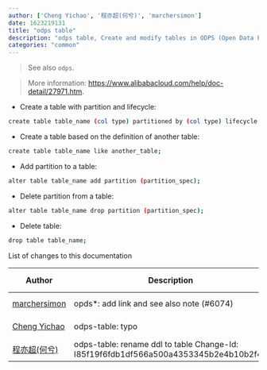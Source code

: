 ```yaml
---
author: ['Cheng Yichao', '程亦超(何兮)', 'marchersimon']
date: 1623219131
title: "odps table"
description: "odps table, Create and modify tables in ODPS (Open Data Processing Service)."
categories: "common"
---
```

> See also `odps`.

> More information: <https://www.alibabacloud.com/help/doc-detail/27971.htm>.

- Create a table with partition and lifecycle:

```bash
create table table_name (col type) partitioned by (col type) lifecycle days;
```

- Create a table based on the definition of another table:

```bash
create table table_name like another_table;
```

- Add partition to a table:

```bash
alter table table_name add partition (partition_spec);
```

- Delete partition from a table:

```bash
alter table table_name drop partition (partition_spec);
```

- Delete table:

```bash
drop table table_name;
```
List of changes to this documentation


Author | Description | ISO 8601 Date | GitHub link
------|-----|-----|-----
[marchersimon](mailto:50295997+marchersimon@users.noreply.github.com) | opds*: add link and see also note (#6074) | 2021-06-09T08:12:11 | [b139da2bb6f8](https://github.com/tldr-pages/tldr/commit/b139da2bb6f8c8cb24c1948278fdd6247ec7ffd3)
[Cheng Yichao](mailto:onesuperclark@gmail.com) | odps-table: typo | 2016-05-16T11:18:34 | [e671e85cdc29](https://github.com/tldr-pages/tldr/commit/e671e85cdc297c42149c5af2881e689a9bc08d66)
[程亦超(何兮)](mailto:yichao.cheng@alibaba-inc.com) | odps-table: rename ddl to table Change-Id: I85f19f6fdb1df566a500a4353345b2e4b10b2f48 | 2016-05-12T14:35:27 | [dc961a64001e](https://github.com/tldr-pages/tldr/commit/dc961a64001e21abff6a213fa9fb245774f1ad34)


